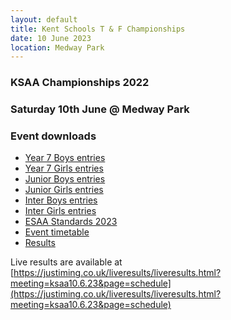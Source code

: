 ```yaml
---
layout: default
title: Kent Schools T & F Championships
date: 10 June 2023
location: Medway Park
---
```


### KSAA Championships 2022

### Saturday 10th June @ Medway Park

<div class="panel panel-info">
  <div class="panel-heading">
    <h3 class="panel-title">Event downloads</h3>
  </div>
  <div class="panel-body">
    <ul>
        <li><a href="/files/events/22-23/2023-06-10-kent-schools-t-and-f-championships/KSAA-2023-T&F-Championships-Entries-Y7B.pdf">Year 7 Boys entries</a></li>
        <li><a href="/files/events/22-23/2023-06-10-kent-schools-t-and-f-championships/KSAA-2023-T&F-Championships-Entries-Y7G.pdf">Year 7 Girls entries</a></li>
        <li><a href="/files/events/22-23/2023-06-10-kent-schools-t-and-f-championships/KSAA-2023-T&F-Championships-Entries-JB.pdf">Junior Boys entries</a></li>
        <li><a href="/files/events/22-23/2023-06-10-kent-schools-t-and-f-championships/KSAA-2023-T&F-Championships-Entries-JG.pdf">Junior Girls entries</a></li>
        <li><a href="/files/events/22-23/2023-06-10-kent-schools-t-and-f-championships/KSAA-2023-T&F-Championships-Entries-IB.pdf">Inter Boys entries</a></li>
        <li><a href="/files/events/22-23/2023-06-10-kent-schools-t-and-f-championships/KSAA-2023-T&F-Championships-Entries-IG.pdf">Inter Girls entries</a></li>
        <li><a href="/files/events/22-23/2023-06-30-esaa-t-and-f-championships/ESAA-Standards-2023.docx">
        ESAA Standards 2023</a></li>
        <li><a href="/files/events/22-23/2023-06-10-kent-schools-t-and-f-championships/KSAA-2023-Timetable.pdf">Event timetable</a></li>
        <li><a href="/files/events/22-23/2023-06-10-kent-schools-t-and-f-championships/KSAA-T-F-Championships-Results-16052023.pdf">Results</a></li>
    </ul>
  </div>
</div>

Live results are available at [https://justiming.co.uk/liveresults/liveresults.html?meeting=ksaa10.6.23&page=schedule](https://justiming.co.uk/liveresults/liveresults.html?meeting=ksaa10.6.23&page=schedule)
